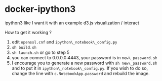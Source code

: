 docker-ipython3
===============

ipython3 like I want it with an example d3.js visualization / interact

How to get it working ?
1. edit `openssl.cnf` and `ipython\_notebook\_config.py`
2. `sh build.sh`
3. `sh launch.sh` or go to step 5
4. you can connect to 0.0.0.0:4443, your password is in `new\_password.sh`
5. I encourage you to generate a new password with `sh new\_password.sh` and to put it in `ipython\_notebook\_config.py`. If you wish to do so, change the line with `c.NotebookApp.password` and rebuild the image.
